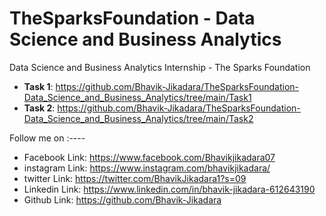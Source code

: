 # TheSparksFoundation - Data Science and Business Analytics
Data Science and Business Analytics Internship - The Sparks Foundation 

* **Task 1**: https://github.com/Bhavik-Jikadara/TheSparksFoundation-Data_Science_and_Business_Analytics/tree/main/Task1
* **Task 2**: https://github.com/Bhavik-Jikadara/TheSparksFoundation-Data_Science_and_Business_Analytics/tree/main/Task2

Follow me on :----

* Facebook Link:  https://www.facebook.com/Bhavikjikadara07
* instagram Link:  https://www.instagram.com/bhavikjikadara/
* twitter Link:  https://twitter.com/BhavikJikadara1?s=09
* Linkedin Link: https://www.linkedin.com/in/bhavik-jikadara-612643190
* Github Link:  https://github.com/Bhavik-Jikadara
